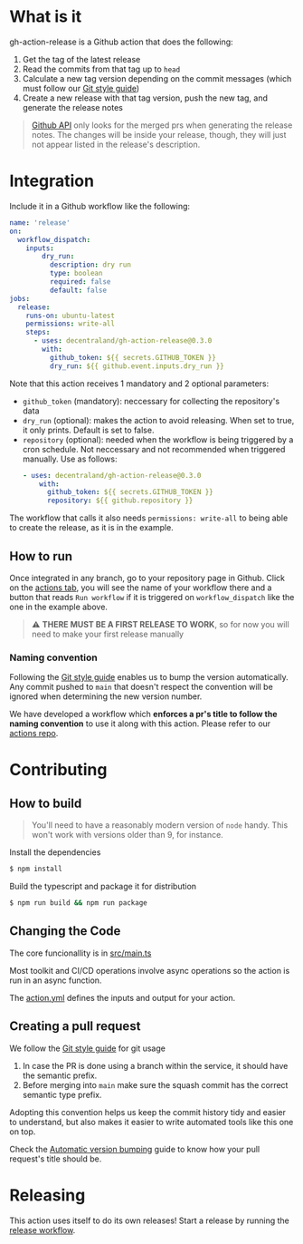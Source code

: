 # What is it

gh-action-release is a Github action that does the following:

1. Get the tag of the latest release
2. Read the commits from that tag up to `head`
3. Calculate a new tag version depending on the commit messages (which must follow our [Git style guide](https://github.com/decentraland/adr/blob/main/docs/ADR-6-git-style-guide.md))
4. Create a new release with that tag version, push the new tag, and generate the release notes

> [Github API](https://docs.github.com/en/rest/releases/releases#create-a-release) only looks for the merged prs when generating the release notes. The changes will be inside your release, though, they will just not appear listed in the release's description.

# Integration

Include it in a Github workflow like the following:

```yaml
name: 'release'
on:
  workflow_dispatch:
    inputs:
        dry_run:
          description: dry run
          type: boolean
          required: false
          default: false
jobs:
  release:
    runs-on: ubuntu-latest
    permissions: write-all
    steps:
      - uses: decentraland/gh-action-release@0.3.0
        with:
          github_token: ${{ secrets.GITHUB_TOKEN }}
          dry_run: ${{ github.event.inputs.dry_run }}
```

Note that this action receives 1 mandatory and 2 optional parameters:
- `github_token` (mandatory): neccessary for collecting the repository's data
- `dry_run` (optional): makes the action to avoid releasing. When set to true, it only prints. Default is set to false.
- `repository` (optional): needed when the workflow is being triggered by a cron schedule. Not neccessary and not recommended when triggered manually. Use as follows:
  ```yaml
  - uses: decentraland/gh-action-release@0.3.0
      with:
        github_token: ${{ secrets.GITHUB_TOKEN }}
        repository: ${{ github.repository }}
  ```

The workflow that calls it also needs `permissions: write-all` to being able to create the release, as it is in the example.

## How to run

Once integrated in any branch, go to your repository page in Github. Click on the [actions tab](https://github.com/decentraland/gh-action-release/actions), you will see the name of your workflow there and a button that reads `Run workflow` if it is triggered on `workflow_dispatch` like the one in the example above.

> :warning: **THERE MUST BE A FIRST RELEASE TO WORK**, so for now you will need to make your first release manually

### Naming convention

Following the [Git style guide](https://github.com/decentraland/adr/blob/main/docs/ADR-6-git-style-guide.md) enables us to bump the version automatically. Any commit pushed to `main` that doesn't respect the convention will be ignored when determining the new version number.

We have developed a workflow which **enforces a pr's title to follow the naming convention** to use it along with this action. Please refer to our [actions repo](https://github.com/decentraland/actions).

# Contributing

## How to build

> You'll need to have a reasonably modern version of `node` handy. This won't work with versions older than 9, for instance.

Install the dependencies  
```bash
$ npm install
```

Build the typescript and package it for distribution
```bash
$ npm run build && npm run package
```

## Changing the Code

The core funcionallity is in [src/main.ts](https://github.com/decentraland/gh-action-release/blob/main/src/main.ts)

Most toolkit and CI/CD operations involve async operations so the action is run in an async function.

The [action.yml](https://github.com/decentraland/gh-action-release/blob/main/action.yml) defines the inputs and output for your action.

## Creating a pull request

We follow the [Git style guide](https://github.com/decentraland/adr/blob/main/docs/ADR-6-git-style-guide.md) for git usage

1. In case the PR is done using a branch within the service, it should have the semantic prefix.
2. Before merging into `main` make sure the squash commit has the correct semantic type prefix.

Adopting this convention helps us keep the commit history tidy and easier to understand, but also makes it easier to write automated tools like this one on top.

Check the [Automatic version bumping]([AUTOMATIC_VERSION_BUMPING.md](https://github.com/decentraland/catalyst/blob/main/docs/AUTOMATIC_VERSION_BUMPING.md)) guide to know how your pull request's title should be.


# Releasing

This action uses itself to do its own releases! Start a release by running the [release workflow](https://github.com/decentraland/gh-action-release/actions/workflows/release.yml).
